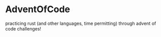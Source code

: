 # AdventOfCode
practicing rust (and other languages, time permitting) through advent of code challenges!
